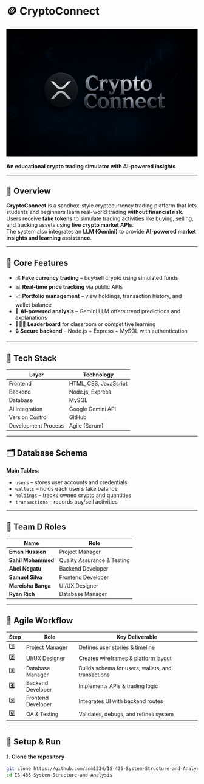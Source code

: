 # 🪙 CryptoConnect

![CryptoConnect Login](https://github.com/anm1234/IS-436-System-Structure-and-Analysis/blob/main/public/login.png)

**An educational crypto trading simulator with AI-powered insights**

---

## 📘 Overview

**CryptoConnect** is a sandbox-style cryptocurrency trading platform that lets students and beginners learn real-world trading **without financial risk**.  
Users receive **fake tokens** to simulate trading activities like buying, selling, and tracking assets using **live crypto market APIs**.  
The system also integrates an **LLM (Gemini)** to provide **AI-powered market insights and learning assistance**.

---

## 🎯 Core Features

- 💰 **Fake currency trading** – buy/sell crypto using simulated funds  
- 📊 **Real-time price tracking** via public APIs  
- 📈 **Portfolio management** – view holdings, transaction history, and wallet balance  
- 🤖 **AI-powered analysis** – Gemini LLM offers trend predictions and explanations  
- 🧑‍🤝‍🧑 **Leaderboard** for classroom or competitive learning  
- 🔒 **Secure backend** – Node.js + Express + MySQL with authentication

---

## 🧱 Tech Stack

| Layer | Technology |
|-------|------------|
| Frontend | HTML, CSS, JavaScript |
| Backend | Node.js, Express |
| Database | MySQL |
| AI Integration | Google Gemini API |
| Version Control | GitHub |
| Development Process | Agile (Scrum) |

---

## 🗂️ Database Schema

**Main Tables**:

- `users` – stores user accounts and credentials  
- `wallets` – holds each user’s fake balance  
- `holdings` – tracks owned crypto and quantities  
- `transactions` – records buy/sell activities  

---

## 👥 Team D Roles

| Name | Role |
|------|------|
| **Eman Hussien** | Project Manager |
| **Sahil Mohammed** | Quality Assurance & Testing |
| **Abel Negatu** | Backend Developer |
| **Samuel Silva** | Frontend Developer |
| **Mareisha Banga** | UI/UX Designer |
| **Ryan Rich** | Database Manager |

---

## 🔄 Agile Workflow

| Step | Role | Key Deliverable |
|------|------|----------------|
| 1️⃣ | Project Manager | Defines user stories & timeline |
| 2️⃣ | UI/UX Designer | Creates wireframes & platform layout |
| 3️⃣ | Database Manager | Builds schema for users, wallets, and transactions |
| 4️⃣ | Backend Developer | Implements APIs & trading logic |
| 5️⃣ | Frontend Developer | Integrates UI with backend routes |
| 6️⃣ | QA & Testing | Validates, debugs, and refines system |

---

## 🚀 Setup & Run

**1. Clone the repository**
```bash
git clone https://github.com/anm1234/IS-436-System-Structure-and-Analysis.git
cd IS-436-System-Structure-and-Analysis
